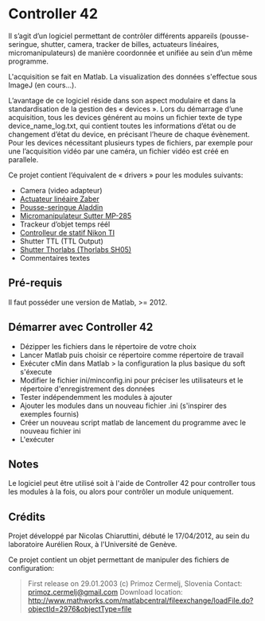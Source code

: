 # Controller 42

Il s’agit d’un logiciel permettant de contrôler différents appareils (pousse-seringue, shutter, camera, tracker de billes, actuateurs linéaires, micromanipulateurs) de manière coordonnée et unifiée au sein d’un même programme.

L'acquisition se fait en Matlab.
La visualization des données s'effectue sous ImageJ (en cours...).

L’avantage de ce logiciel réside dans son aspect modulaire et dans la standardisation de la gestion des « devices ». Lors du démarrage d’une acquisition, tous les devices générent au moins un fichier texte de type device_name_log.txt, qui contient toutes les informations d’état ou de changement d’état du device, en précisant l’heure de chaque évènement. Pour les devices nécessitant plusieurs types de fichiers, par exemple pour une l’acquisition vidéo par une caméra, un fichier vidéo est créé en parallele.

Ce projet contient l’équivalent de « drivers » pour les modules suivants:
  - Camera (video adapteur)
  - [Actuateur linéaire Zaber](https://www.zaber.com/products/product_detail.php?detail=T-LA60A&tab=Series+Features)
  - [Pousse-seringue Aladdin](http://www.wpi-europe.com/products/pumps-and-microinjection/laboratory-syringe-pumps/al1000-220.aspx)
  - [Micromanipulateur Sutter MP-285](http://www.sutter.com/MICROMANIPULATION/mp285.html)
  - Trackeur d’objet temps réél
  - [Controlleur de statif Nikon TI](https://www.nikoninstruments.com/en_CH/Products/Inverted-Microscopes/Eclipse-Ti-E)
  - Shutter TTL (TTL Output)
  - [Shutter Thorlabs (Thorlabs SH05)](https://www.thorlabs.de/thorproduct.cfm?partnumber=SH05)
  - Commentaires textes

## Pré-requis

Il faut posséder une version de Matlab, >= 2012.

## Démarrer avec Controller 42
  - Dézipper les fichiers dans le répertoire de votre choix
  - Lancer Matlab puis choisir ce répertoire comme répertoire de travail
  - Exécuter cMin dans Matlab > la configuration la plus basique du soft s'éxecute
  - Modifier le fichier ini/minconfig.ini pour préciser les utilisateurs et le répertoire d'enregistrement des données
  - Tester indépendemment les modules à ajouter
  - Ajouter les modules dans un nouveau fichier .ini (s'inspirer des exemples fournis)
  - Créer un nouveau script matlab de lancement du programme avec le nouveau fichier ini
  - L'exécuter

## Notes
Le logiciel peut être utilisé soit à l'aide de Controller 42 pour controller tous les modules à la fois, ou alors pour contrôler un module uniquement.

## Crédits
Projet développé par Nicolas Chiaruttini, débuté le 17/04/2012, au sein du laboratoire Aurélien Roux, à l'Université de Genève.

Ce projet contient un objet permettant de manipuler des fichiers de configuration:

> First release on 29.01.2003
> (c) Primoz Cermelj, Slovenia
> Contact: primoz.cermelj@gmail.com
> Download location: http://www.mathworks.com/matlabcentral/fileexchange/loadFile.do?objectId=2976&objectType=file